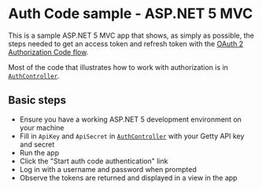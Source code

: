 # Auth Code sample - ASP.NET 5 MVC

This is a sample ASP.NET 5 MVC app that shows, as simply as possible, the steps needed to get an access token and refresh token with the [OAuth 2 Authorization Code flow](https://developer.gettyimages.com/api/oauth2.html).

Most of the code that illustrates how to work with authorization is in [`AuthController`](AuthCodeWebAppMVC/Controllers/AuthController.cs).

## Basic steps

- Ensure you have a working ASP.NET 5 development environment on your machine
- Fill in `ApiKey` and `ApiSecret` in [`AuthController`](AuthCodeWebAppMVC/Controllers/AuthController.cs) with your Getty API key and secret
- Run the app
- Click the "Start auth code authentication" link
- Log in with a username and password when prompted
- Observe the tokens are returned and displayed in a view in the app
